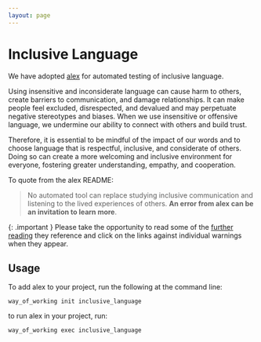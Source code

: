 ```yaml
---
layout: page
---
```


# Inclusive Language

We have adopted [alex](https://alexjs.com) for automated testing of inclusive language.

Using insensitive and inconsiderate language can cause harm to others, create barriers to communication, and damage relationships. It can make people feel excluded, disrespected, and devalued and may perpetuate negative stereotypes and biases. When we use insensitive or offensive language, we undermine our ability to connect with others and build trust.

Therefore, it is essential to be mindful of the impact of our words and to choose language that is respectful, inclusive, and considerate of others. Doing so can create a more welcoming and inclusive environment for everyone, fostering greater understanding, empathy, and cooperation.

To quote from the alex README:

> No automated tool can replace studying inclusive communication and listening to the lived experiences of others. **An error from alex can be an invitation to learn more**.

{: .important }
Please take the opportunity to read some of the [further reading](https://github.com/get-alex/alex#further-reading) they reference and click on the links against individual warnings when they appear.

## Usage

To add alex to your project, run the following at the command line:

    way_of_working init inclusive_language

to run alex in your project, run:

    way_of_working exec inclusive_language
